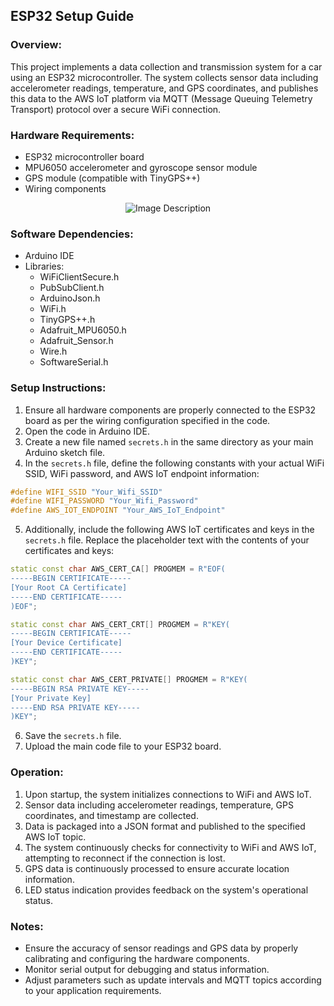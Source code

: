 ## ESP32 Setup Guide

### Overview:
This project implements a data collection and transmission system for a car using an ESP32 microcontroller. The system collects sensor data including accelerometer readings, temperature, and GPS coordinates, and publishes this data to the AWS IoT platform via MQTT (Message Queuing Telemetry Transport) protocol over a secure WiFi connection.

### Hardware Requirements:
- ESP32 microcontroller board
- MPU6050 accelerometer and gyroscope sensor module
- GPS module (compatible with TinyGPS++)
- Wiring components
    
<p align="center">
  <img src="https://i.postimg.cc/FFSXLf1Y/Untitled-1.png" alt="Image Description">
</p>

### Software Dependencies:
- Arduino IDE
- Libraries:
  - WiFiClientSecure.h
  - PubSubClient.h
  - ArduinoJson.h
  - WiFi.h
  - TinyGPS++.h
  - Adafruit_MPU6050.h
  - Adafruit_Sensor.h
  - Wire.h
  - SoftwareSerial.h

### Setup Instructions:

1. Ensure all hardware components are properly connected to the ESP32 board as per the wiring configuration specified in the code.
2. Open the code in Arduino IDE.
3. Create a new file named `secrets.h` in the same directory as your main Arduino sketch file.
4. In the `secrets.h` file, define the following constants with your actual WiFi SSID, WiFi password, and AWS IoT endpoint information:
```cpp
#define WIFI_SSID "Your_Wifi_SSID"
#define WIFI_PASSWORD "Your_Wifi_Password"
#define AWS_IOT_ENDPOINT "Your_AWS_IoT_Endpoint"
```
5. Additionally, include the following AWS IoT certificates and keys in the `secrets.h` file. Replace the placeholder text with the contents of your certificates and keys:
```cpp
static const char AWS_CERT_CA[] PROGMEM = R"EOF(
-----BEGIN CERTIFICATE-----
[Your Root CA Certificate]
-----END CERTIFICATE-----
)EOF";

static const char AWS_CERT_CRT[] PROGMEM = R"KEY(
-----BEGIN CERTIFICATE-----
[Your Device Certificate]
-----END CERTIFICATE-----
)KEY";

static const char AWS_CERT_PRIVATE[] PROGMEM = R"KEY(
-----BEGIN RSA PRIVATE KEY-----
[Your Private Key]
-----END RSA PRIVATE KEY-----
)KEY";
```

6. Save the `secrets.h` file.
7. Upload the main code file to your ESP32 board.

### Operation:
1. Upon startup, the system initializes connections to WiFi and AWS IoT.
2. Sensor data including accelerometer readings, temperature, GPS coordinates, and timestamp are collected.
3. Data is packaged into a JSON format and published to the specified AWS IoT topic.
4. The system continuously checks for connectivity to WiFi and AWS IoT, attempting to reconnect if the connection is lost.
5. GPS data is continuously processed to ensure accurate location information.
6. LED status indication provides feedback on the system's operational status.

### Notes:
- Ensure the accuracy of sensor readings and GPS data by properly calibrating and configuring the hardware components.
- Monitor serial output for debugging and status information.
- Adjust parameters such as update intervals and MQTT topics according to your application requirements.

